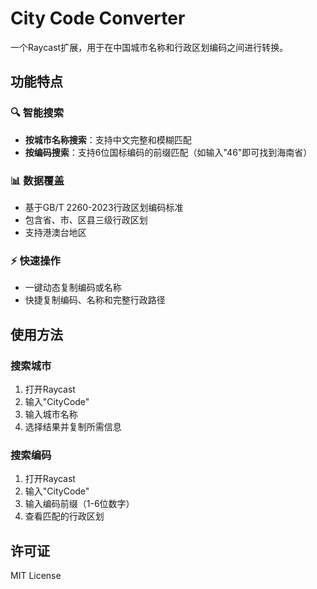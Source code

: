 # City Code Converter

一个Raycast扩展，用于在中国城市名称和行政区划编码之间进行转换。

## 功能特点

### 🔍 智能搜索
- **按城市名称搜索**：支持中文完整和模糊匹配
- **按编码搜索**：支持6位国标编码的前缀匹配（如输入"46"即可找到海南省）

### 📊 数据覆盖
- 基于GB/T 2260-2023行政区划编码标准
- 包含省、市、区县三级行政区划
- 支持港澳台地区

### ⚡ 快速操作
- 一键动态复制编码或名称
- 快捷复制编码、名称和完整行政路径

## 使用方法

### 搜索城市
1. 打开Raycast
2. 输入"CityCode"
3. 输入城市名称
4. 选择结果并复制所需信息

### 搜索编码
1. 打开Raycast
2. 输入"CityCode"
3. 输入编码前缀（1-6位数字）
4. 查看匹配的行政区划

## 许可证

MIT License
